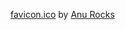 [favicon.ico](https://freeicons.io/regular-life-icons/notepad-icon-17867#) by [Anu Rocks](https://freeicons.io/profile/730)
